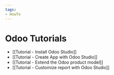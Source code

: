 ```yaml
---
tags:
- HowTo
---
```

# Odoo Tutorials

* [[Tutorial - Install Odoo Studio]]
* [[Tutorial - Create App with Odoo Studio]]
* [[Tutorial - Extend the Odoo product model]]
* [[Tutorial - Customize report with Odoo Studio]]